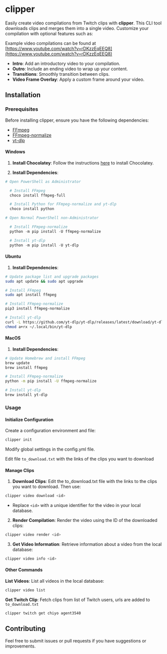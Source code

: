 # clipper

Easily create video compilations from Twitch clips with **clipper**. This CLI tool downloads clips and merges them into a single video. Customize your compilation with optional features such as:

Example video compilations can be found at [https://www.youtube.com/watch?v=rDKzzEqEEQ8](https://www.youtube.com/watch?v=rDKzzEqEEQ8)

- **Intro**: Add an introductory video to your compilation.
- **Outro**: Include an ending video to wrap up your content.
- **Transitions**: Smoothly transition between clips.
- **Video Frame Overlay**: Apply a custom frame around your video.

## Installation

### Prerequisites

Before installing clipper, ensure you have the following dependencies:

- [FFmpeg](https://ffmpeg.org/)
- [FFmpeg-normalize](https://github.com/slhck/ffmpeg-normalize)
- [yt-dlp](https://github.com/yt-dlp/yt-dlp)


#### Windows
1. **Install Chocolatey**: Follow the instructions [here](https://chocolatey.org/install) to install Chocolatey.

2. **Install Dependencies**:
```powershell
# Open PowerShell as Administrator

  # Install FFmpeg
  choco install ffmpeg-full

  # Install Python for FFmpeg-normalize and yt-dlp
  choco install python

# Open Normal PowerShell non-Administrator

  # Install FFmpeg-normalize
  python -m pip install -U ffmpeg-normalize

  # Install yt-dlp
  python -m pip install -U yt-dlp
```

#### Ubuntu
1. **Install Dependencies**:
```bash
# Update package list and upgrade packages
sudo apt update && sudo apt upgrade

# Install FFmpeg
sudo apt install ffmpeg

# Install FFmpeg-normalize
pip3 install ffmpeg-normalize

# Install yt-dlp
curl -L https://github.com/yt-dlp/yt-dlp/releases/latest/download/yt-dlp -o ~/.local/bin/yt-dlp
chmod a+rx ~/.local/bin/yt-dlp
```

#### MacOS
1. **Install Dependencies**:
```bash
# Update Homebrew and install FFmpeg
brew update
brew install ffmpeg

# Install FFmpeg-normalize
python -m pip install -U ffmpeg-normalize

# Install yt-dlp
brew install yt-dlp
```

### Usage
#### Initialize Configuration

Create a configuration environment and file:
```bash
clipper init
```

Modify global settings in the config.yml file.

Edit file `to_download.txt` with the links of the clips you want to download

#### Manage Clips
1. **Download Clips**: Edit the to_download.txt file with the links to the clips you want to download. Then use:
```bash
clipper video download <id>
```
- Replace `<id>` with a unique identifier for the video in your local database.

2. **Render Compilation**: Render the video using the ID of the downloaded clips:
```bash
clipper video render <id>
```

3. **Get Video Information**: Retrieve information about a video from the local database:
```bash
clipper video info <id>
```

#### Other Commands
**List Videos**: List all videos in the local database:
```bash
clipper video list
```

**Get Twitch Clip**: Fetch clips from list of Twitch users, urls are added to `to_download.txt`
```bash
clipper twitch get chiyo agent3540
```

## Contributing
Feel free to submit issues or pull requests if you have suggestions or improvements.